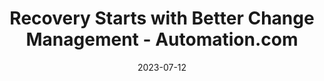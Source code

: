 ---
category:
- .nan
date: 2023-07-12
keyword_suggestion: wordpress management services
post_inspiration: https://www.automation.com/en-us/articles/june-2023/recovery-starts-better-change-management%3Flistname%3DAutomation%2520%26%2520Control%2520News%2520%26%2520Articles
silot_terms: digital transformation
title: Recovery Starts with Better Change Management - <b>Automation</b>.com
---